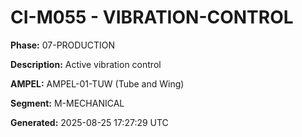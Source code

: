 # CI-M055 - VIBRATION-CONTROL

**Phase:** 07-PRODUCTION

**Description:** Active vibration control

**AMPEL:** AMPEL-01-TUW (Tube and Wing)

**Segment:** M-MECHANICAL

**Generated:** 2025-08-25 17:27:29 UTC
